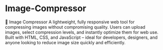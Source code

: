 # Image-Compressor
🔧 Image Compressor A lightweight, fully responsive web tool for compressing images without compromising quality. Users can upload images, select compression levels, and instantly optimize them for web use. Built with HTML, CSS, and JavaScript – ideal for developers, designers, and anyone looking to reduce image size quickly and efficiently.

